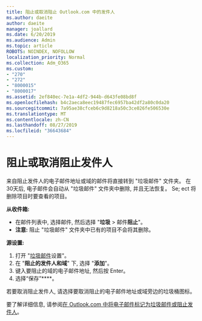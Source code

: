 ```yaml
---
title: 阻止或取消阻止 Outlook.com 中的发件人
ms.author: daeite
author: daeite
manager: joallard
ms.date: 6/20/2019
ms.audience: Admin
ms.topic: article
ROBOTS: NOINDEX, NOFOLLOW
localization_priority: Normal
ms.collection: Adm_O365
ms.custom:
- "270"
- "272"
- "8000015"
- "8000017"
ms.assetid: 2ef840ec-7e1a-4df2-944b-d643fe08bd8f
ms.openlocfilehash: b4c2aeca8eec19487fec6957ba42df2a80c0da20
ms.sourcegitcommit: 7a95ae38cfceb6c9d8218a50c3ce026fe506530e
ms.translationtype: MT
ms.contentlocale: zh-CN
ms.lasthandoff: 08/27/2019
ms.locfileid: "36643684"
---
```

# <a name="block-or-unblock-senders"></a>阻止或取消阻止发件人

来自阻止发件人的电子邮件地址或域的邮件将直接转到 "垃圾邮件" 文件夹。 在30天后, 电子邮件会自动从 "垃圾邮件" 文件夹中删除, 并且无法恢复。 Se; ect 将删除项目时要查看的项目。

**从收件箱:**

- 在邮件列表中, 选择邮件, 然后选择 "**垃圾** > 邮件**阻止**"。
- **注意:** 阻止 "垃圾邮件" 文件夹中已有的项目不会将其删除。

**源设置:**

1. 打开 "[垃圾邮件](https://outlook.live.com/mail/options/mail/junkEmail)设置"。
2. 在 "**阻止的发件人和域**" 下, 选择 "**添加**"。
3. 键入要阻止的域的电子邮件地址, 然后按 Enter。
4. 选择“保存”****。

若要取消阻止发件人, 请选择要取消阻止的电子邮件地址或域旁边的垃圾桶图标。

要了解详细信息, 请参阅[在 Outlook.com 中将电子邮件标记为垃圾邮件或阻止发件人](https://support.office.com/article/a3ece97b-82f8-4a5e-9ac3-e92fa6427ae4?wt.mc_id=Office_Outlook_com_Alchemy)。